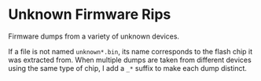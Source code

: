 # Unknown Firmware Rips
Firmware dumps from a variety of unknown devices.

If a file is not named `unknown*.bin`, its name corresponds to the flash chip it was extracted from. When multiple dumps are taken from different devices using the same type of chip, I add a `_*` suffix to make each dump distinct.